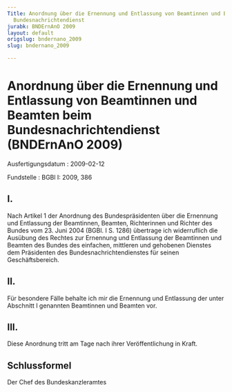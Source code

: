 ```yaml
---
Title: Anordnung über die Ernennung und Entlassung von Beamtinnen und Beamten beim
  Bundesnachrichtendienst
jurabk: BNDErnAnO 2009
layout: default
origslug: bndernano_2009
slug: bndernano_2009

---
```


# Anordnung über die Ernennung und Entlassung von Beamtinnen und Beamten beim Bundesnachrichtendienst (BNDErnAnO 2009)

Ausfertigungsdatum
:   2009-02-12

Fundstelle
:   BGBl I: 2009, 386

## I.

Nach Artikel 1 der Anordnung des Bundespräsidenten über die Ernennung
und Entlassung der Beamtinnen, Beamten, Richterinnen und Richter des
Bundes vom 23. Juni 2004 (BGBl. I S. 1286) übertrage ich widerruflich
die Ausübung des Rechtes zur Ernennung und Entlassung der Beamtinnen
und Beamten des Bundes des einfachen, mittleren und gehobenen Dienstes
dem Präsidenten des Bundesnachrichtendienstes für seinen
Geschäftsbereich.

## II.

Für besondere Fälle behalte ich mir die Ernennung und Entlassung der
unter Abschnitt I genannten Beamtinnen und Beamten vor.

## III.

Diese Anordnung tritt am Tage nach ihrer Veröffentlichung in Kraft.

## Schlussformel

Der Chef des Bundeskanzleramtes

